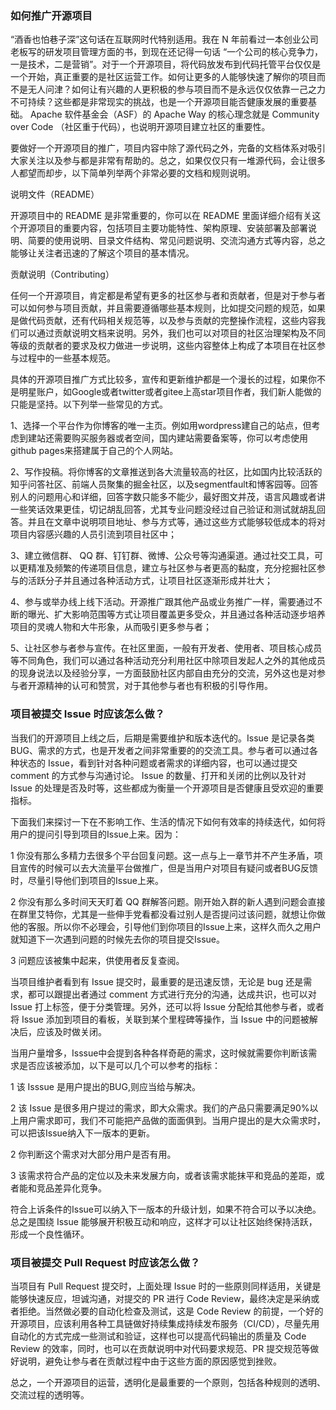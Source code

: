 ### 如何推广开源项目

“酒香也怕巷子深”这句话在互联网时代特别适用。我在 N 年前看过一本创业公司老板写的研发项目管理方面的书，到现在还记得一句话 “一个公司的核心竞争力，一是技术，二是营销”。对于一个开源项目，将代码放发布到代码托管平台仅仅是一个开始，真正重要的是社区运营工作。如何让更多的人能够快速了解你的项目而不是无人问津？如何让有兴趣的人更积极的参与项目而不是永远仅仅依靠一己之力不可持续？这些都是非常现实的挑战，也是一个开源项目能否健康发展的重要基础。 Apache 软件基金会（ASF）的 Apache Way 的核心理念就是 Community over Code （社区重于代码），也说明开源项目建立社区的重要性。

要做好一个开源项目的推广，项目内容中除了源代码之外，完备的文档体系对吸引大家关注以及参与都是非常有帮助的。总之，如果仅仅只有一堆源代码，会让很多人都望而却步，以下简单列举两个非常必要的文档和规则说明。

说明文件（README）

开源项目中的 README 是非常重要的，你可以在 README 里面详细介绍有关这个开源项目的重要内容，包括项目主要功能特性、架构原理、安装部署及部署说明、简要的使用说明、目录文件结构、常见问题说明、交流沟通方式等内容，总之能够让关注者迅速的了解这个项目的基本情况。

贡献说明（Contributing）

任何一个开源项目，肯定都是希望有更多的社区参与者和贡献者，但是对于参与者可以如何参与项目贡献，并且需要遵循哪些基本规则，比如提交问题的规范，如果是做代码贡献，还有代码相关规范等，以及参与贡献的完整操作流程，这些内容我们可以通过贡献说明文档来说明。另外，我们也可以对项目的社区治理架构及不同等级的贡献者的要求及权力做进一步说明，这些内容整体上构成了本项目在社区参与过程中的一些基本规范。

具体的开源项目推广方式比较多，宣传和更新维护都是一个漫长的过程，如果你不是明星账户，如Google或者twitter或者gitee上高star项目作者，我们新人能做的只能是坚持。以下列举一些常见的方式。

1、选择一个平台作为你博客的唯一主页。例如用wordpress建自己的站点，但考虑到建站还需要购买服务器或者空间，国内建站需要备案等，你可以考虑使用github pages来搭建属于自己的个人网站。

2、写作投稿。将你博客的文章推送到各大流量较高的社区，比如国内比较活跃的知乎问答社区、前端人员聚集的掘金社区，以及segmentfault和博客园等。回答别人的问题用心和详细，回答字数只能多不能少，最好图文并茂，语言风趣或者讲一些笑话效果更佳，切记胡乱回答，尤其专业问题没经过自己验证和测试就胡乱回答。并且在文章中说明项目地址、参与方式等，通过这些方式能够较低成本的将对项目内容感兴趣的人员引流到项目社区中；

3、建立微信群、 QQ 群、钉钉群、微博、公众号等沟通渠道。通过社交工具，可以更精准及频繁的传递项目信息，建立与社区参与者更高的黏度，充分挖掘社区参与的活跃分子并且通过各种活动方式，让项目社区逐渐形成并壮大；

4、参与或举办线上线下活动。开源推广跟其他产品或业务推广一样，需要通过不断的曝光、扩大影响范围等方式让项目覆盖更多受众，并且通过各种活动逐步培养项目的灵魂人物和大牛形象，从而吸引更多参与者；

5、让社区参与者参与宣传。在社区里面，一般有开发者、使用者、项目核心成员等不同角色，我们可以通过各种活动充分利用社区中除项目发起人之外的其他成员的现身说法以及经验分享，一方面鼓励社区内部自由充分的交流，另外这也是对参与者开源精神的认可和赞赏，对于其他参与者也有积极的引导作用。


### 项目被提交 Issue 时应该怎么做？

当我们的开源项目上线之后，后期是需要维护和版本迭代的。Issue 是记录各类 BUG、需求的方式，也是开发者之间非常重要的的交流工具。参与者可以通过各种状态的 Issue，看到针对各种问题或者需求的详细内容，也可以通过提交 comment 的方式参与沟通讨论。 Issue 的数量、打开和关闭的比例以及针对 Issue 的处理是否及时等，这些都成为衡量一个开源项目是否健康且受欢迎的重要指标。

下面我们来探讨一下在不影响工作、生活的情况下如何有效率的持续迭代，如何将用户的提问引导到项目的Issue上来。因为：

1 你没有那么多精力去很多个平台回复问题。这一点与上一章节并不产生矛盾，项目宣传的时候可以去大流量平台做推广，但是当用户对项目有疑问或者BUG反馈时，尽量引导他们到项目的Issue上来。

2 你没有那么多时间天天盯着 QQ 群解答问题。刚开始入群的新人遇到问题会直接在群里艾特你，尤其是一些伸手党看都没看过别人是否提问过该问题，就想让你做他的客服。所以你不必理会，引导他们到你项目的Issue上来，这样久而久之用户就知道下一次遇到问题的时候先去你的项目提交Issue。

3 问题应该被集中起来，供使用者反复查阅。

当项目维护者看到有 Issue 提交时，最重要的是迅速反馈，无论是 bug 还是需求，都可以跟提出者通过 comment 方式进行充分的沟通，达成共识，也可以对 Issue 打上标签，便于分类管理。另外，还可以将 Issue 分配给其他参与者，或者将 Issue 添加到项目的看板，关联到某个里程碑等操作，当 Issue 中的问题被解决后，应该及时做关闭。

当用户量增多，Isssue中会提到各种各样奇葩的需求，这时候就需要你判断该需求是否应该被添加，以下是可以几个可以参考的指标：

1 该 Isssue 是用户提出的BUG,则应当给与解决。

2 该 Issue 是很多用户提过的需求，即大众需求。我们的产品只需要满足90%以上用户需求即可，我们不可能把产品做的面面俱到。当用户提出的是大众需求时，可以把该Issue纳入下一版本的更新。

2 你判断这个需求对大部分用户是否有用。

3 该需求符合产品的定位以及未来发展方向，或者该需求能抹平和竞品的差距，或者能和竞品差异化竞争。

符合上诉条件的Issue可以纳入下一版本的升级计划，如果不符合可以予以决绝。总之是围绕 Issue 能够展开积极互动和响应，这样才可以让社区始终保持活跃，形成一个良性循环。

### 项目被提交 Pull Request 时应该怎么做？

当项目有 Pull Request 提交时，上面处理 Issue 时的一些原则同样适用，关键是能够快速反应，坦诚沟通，对提交的 PR 进行 Code Review，最终决定是采纳或者拒绝。当然做必要的自动化检查及测试，这是 Code Review 的前提，一个好的开源项目，应该利用各种工具链做好持续集成持续发布服务（CI/CD），尽量先用自动化的方式完成一些测试和验证，这样也可以提高代码输出的质量及 Code Review 的效率，同时，也可以在贡献说明中对代码要求规范、PR 提交规范等做好说明，避免让参与者在贡献过程中由于这些方面的原因感觉到挫败。

总之，一个开源项目的运营，透明化是最重要的一个原则，包括各种规则的透明、交流过程的透明等。